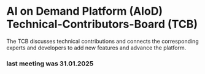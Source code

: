 # AI on Demand Platform (AIoD) Technical-Contributors-Board (TCB) 

The TCB discusses technical contributions and connects the corresponding experts and developers to add new features and advance the platform.

### last meeting was 31.01.2025


